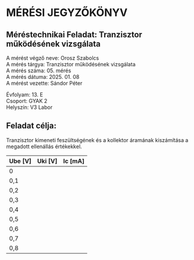 # MÉRÉSI JEGYZŐKÖNYV   
## Méréstechnikai Feladat: Tranzisztor működésének vizsgálata  
A mérést végző neve: Orosz Szabolcs  
A mérés tárgya: Tranzisztor működésének vizsgálata  
A mérés száma: 05. mérés  
A mérés dátuma: 2025. 01. 08  
A mérést vezette: Sándor Péter  

Évfolyam: 13. E  
Csoport: GYAK 2  
Helyszín: V3 Labor  

## Feladat célja: 
Tranzisztor kimeneti feszültségének és a kollektor áramának kiszámítása a megadott ellenállás értékekkel.

| Ube [V]   | Uki [V]  | Ic   [mA]  | 
| --------- | -------  | ---------- | 
| 0         |          |            | 
| 0,1       |          |            | 
| 0,2       |          |            | 
| 0,3       |          |            |
| 0,4       |          |            | 
| 0,5       |          |            | 
| 0,6       |          |            |
| 0,7       |          |            | 
| 0,8       |          |            | 

